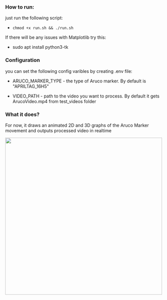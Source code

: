 ### How to run:

just run the following script:
* `chmod +x run.sh && ./run.sh`

If there will be any issues with Matplotlib try this:
* sudo apt install python3-tk

### Configuration
you can set the following config varibles by creating .env file:


* ARUCO_MARKER_TYPE - the type of Aruco marker. By default is "APRILTAG_16H5"

* VIDEO_PATH - path to the video you want to process. By default it gets ArucoVideo.mp4 from test_videos folder


### What it does?

For now, it draws an animated 2D and 3D graphs of the Aruco Marker movement and outputs processed video in realtime

<img src="https://github.com/ge6rgii/aruco_marker_detector/blob/main/test_videos/screenshot.png" width=500px>

